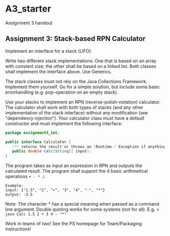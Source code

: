 # A3_starter
Assignment 3 handout

Assignment 3: Stack-based RPN Calculator
----------------------------------------

Implement an interface for a stack (LIFO).

Write two different stack implementations:
One that is based on an array with constant size; the other shall be based on a linked list. 
Both classes shall implement the interface above.
Use Generics.

The stack classes must not rely on the Java Collections Framework. 
Implement them yourself. Go for a simple solution, but include some basic errorhandling
 (e.g. pop-operation on an empty stack).
 
Use your stacks to implement an RPN (reverse-polish-notation) calculator.
The calculator shall work with both types of stacks (and any other implementation of the stack interface) 
without any modification (see "dependency injection").
Your calculator class must have a default constructor and must implement the following interface:

```java
package assignment3_int;

public interface Calculator {
   /** returns the result or throws an (Runtime-) Exception if anything goes wrong (e.g. illegal input) */
   public double calc(String[] input);
}
``` 

The program takes as input an expression in RPN and outputs the calculated result. 
The program shall support the 4 basic arithmetical operations `+ - * /`. 

```
Example:
input: {"1.5", "2", "+", "3", "4", "-", "*"}
output: -3.5
```

Note: The character * has a special meaning when passed as a command line argument. 
Double quoting works for some systems (not for all): E.g. > `java Calc 1.5 2 + 3 4 - "*"`

Work in teams of two!
See the PS homepage for Team/Packaging instructions!
